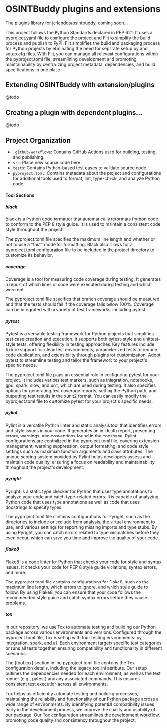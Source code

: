 # OSINTBuddy plugins and extensions

The plugins library for [jerlendds/osintbuddy](https://github.com/jerlendds/osintbuddy), coming soon...


This project follows the Python Standards declared in PEP 621. It uses a pyproject.yaml file to configure the project and Flit to simplify the build process and publish to PyPI. Flit simplifies the build and packaging process for Python projects by eliminating the need for separate setup.py and setup.cfg files. With Flit, you can manage all relevant configurations within the pyproject.toml file, streamlining development and promoting maintainability by centralizing project metadata, dependencies, and build specifications in one place.

## Extending OSINTBuddy with extension/plugins

@todo

## Creating a plugin with dependent plugins...

@todo


## Project Organization

- `.github/workflows`: Contains GitHub Actions used for building, testing, and publishing.
- `src`: Place new source code here.
- `tests`: Contains Python-based test cases to validate source code.
- `pyproject.toml`: Contains metadata about the project and configurations for additional tools used to format, lint, type-check, and analyze Python code.

#### Tool Sections

##### black

Black is a Python code formatter that automatically reformats Python code to conform to the PEP 8 style guide. It is used to maintain a consistent code style throughout the project.

The pyproject.toml file specifies the maximum line length and whether or not to use a "fast" mode for formatting. Black also allows for a pyproject.toml configuration file to be included in the project directory to customize its behavior.

##### coverage

Coverage is a tool for measuring code coverage during testing. It generates a report of which lines of code were executed during testing and which were not.

The pyproject.toml file specifies that branch coverage should be measured and that the tests should fail if the coverage falls below 100%. Coverage can be integrated with a variety of test frameworks, including pytest.

##### pytest

Pytest is a versatile testing framework for Python projects that simplifies test case creation and execution. It supports both pytest-style and unittest-style tests, offering flexibility in testing approaches. Key features include fixture support for clean test environments, parameterized tests to reduce code duplication, and extensibility through plugins for customization. Adopt pytest to streamline testing and tailor the framework to your project's specific needs.

The pyproject.toml file plays an essential role in configuring pytest for your project. It includes various test markers, such as integration, notebooks, gpu, spark, slow, and unit, which are used during testing. It also specifies options for generating test coverage reports, setting the Python path, and outputting test results in the xunit2 format. You can easily modify the pyproject.toml file to customize pytest for your project's specific needs.

##### pylint

Pylint is a versatile Python linter and static analysis tool that identifies errors and style issues in your code. It generates an in-depth report, presenting errors, warnings, and conventions found in the codebase. Pylint configurations are centralized in the pyproject.toml file, covering extension management, warning suppression, output formatting, and code style settings such as maximum function arguments and class attributes. The unique scoring system provided by Pylint helps developers assess and maintain code quality, ensuring a focus on readability and maintainability throughout the project's development.

##### pyright

Pyright is a static type checker for Python that uses type annotations to analyze your code and catch type-related errors. It is capable of analyzing Python code that uses type annotations as well as code that uses docstrings to specify types.

The pyproject.toml file contains configurations for Pyright, such as the directories to include or exclude from analysis, the virtual environment to use, and various settings for reporting missing imports and type stubs. By using Pyright, you can catch errors related to type mismatches before they even occur, which can save you time and improve the quality of your code.

##### flake8

Flake8 is a code linter for Python that checks your code for style and syntax issues. It checks your code for PEP 8 style guide violations, syntax errors, and more.

The pyproject.toml file contains configurations for Flake8, such as the maximum line length, which errors to ignore, and which style guide to follow. By using Flake8, you can ensure that your code follows the recommended style guide and catch syntax errors before they cause problems.

##### tox

In our repository, we use Tox to automate testing and building our Python package across various environments and versions. Configured through the pyproject.toml file, Tox is set up with four testing environments: py, integration, spark, and all. Each environment targets specific test categories or runs all tests together, ensuring compatibility and functionality in different scenarios.

The [tool.tox] section in the pyproject.toml file contains the Tox configuration details, including the legacy_tox_ini attribute. Our setup outlines the dependencies needed for each environment, as well as the test runner (e.g., pytest) and any associated commands. This ensures consistent test execution across all environments.

Tox helps us efficiently automate testing and building processes, maintaining the reliability and functionality of our Python package across a wide range of environments. By identifying potential compatibility issues early in the development process, we improve the quality and usability of our package. Our Tox configuration streamlines the development workflow, promoting code quality and consistency throughout the project.
